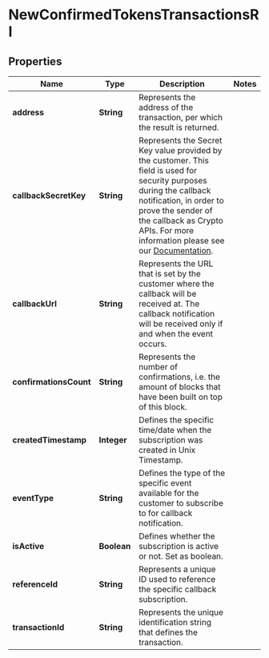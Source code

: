 

# NewConfirmedTokensTransactionsRI


## Properties

Name | Type | Description | Notes
------------ | ------------- | ------------- | -------------
**address** | **String** | Represents the address of the transaction, per which the result is returned. | 
**callbackSecretKey** | **String** | Represents the Secret Key value provided by the customer. This field is used for security purposes during the callback notification, in order to prove the sender of the callback as Crypto APIs. For more information please see our [Documentation](https://developers.cryptoapis.io/technical-documentation/general-information/callbacks#callback-security). | 
**callbackUrl** | **String** | Represents the URL that is set by the customer where the callback will be received at. The callback notification will be received only if and when the event occurs. | 
**confirmationsCount** | **String** | Represents the number of confirmations, i.e. the amount of blocks that have been built on top of this block. | 
**createdTimestamp** | **Integer** | Defines the specific time/date when the subscription was created in Unix Timestamp. | 
**eventType** | **String** | Defines the type of the specific event available for the customer to subscribe to for callback notification. | 
**isActive** | **Boolean** | Defines whether the subscription is active or not. Set as boolean. | 
**referenceId** | **String** | Represents a unique ID used to reference the specific callback subscription. | 
**transactionId** | **String** | Represents the unique identification string that defines the transaction. | 



